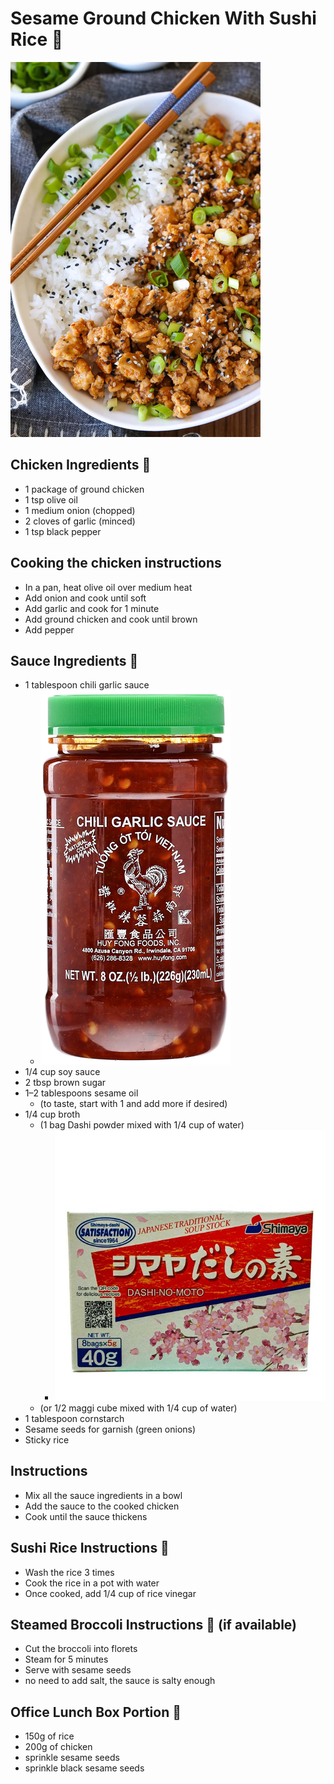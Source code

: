 # Sesame Ground Chicken With Sushi Rice 🍚

![img_47.png](img_47.png ':size=400')

## Chicken Ingredients 🍗

- 1 package of ground chicken
- 1 tsp olive oil
- 1 medium onion (chopped)
- 2 cloves of garlic (minced)
- 1 tsp black pepper

## Cooking the chicken instructions

- In a pan, heat olive oil over medium heat
- Add onion and cook until soft
- Add garlic and cook for 1 minute
- Add ground chicken and cook until brown
- Add pepper

## Sauce Ingredients 🍯

- 1 tablespoon chili garlic sauce
    - ![img_46.png](img_46.png ':size=100')
- 1/4 cup soy sauce
- 2 tbsp brown sugar
- 1–2 tablespoons sesame oil
    - (to taste, start with 1 and add more if desired)
- 1/4 cup broth
    - (1 bag Dashi powder mixed with 1/4 cup of water)
        - ![img_52.png](img_52.png ':size=100')
    - (or 1/2 maggi cube mixed with 1/4 cup of water)
- 1 tablespoon cornstarch
- Sesame seeds for garnish (green onions)
- Sticky rice

## Instructions

- Mix all the sauce ingredients in a bowl
- Add the sauce to the cooked chicken
- Cook until the sauce thickens

## Sushi Rice Instructions 🍚

- Wash the rice 3 times
- Cook the rice in a pot with water
- Once cooked, add 1/4 cup of rice vinegar

## Steamed Broccoli Instructions 🥦 (if available)

- Cut the broccoli into florets
- Steam for 5 minutes
- Serve with sesame seeds
- no need to add salt, the sauce is salty enough

## Office Lunch Box Portion 🍱

- 150g of rice
- 200g of chicken
- sprinkle sesame seeds
- sprinkle black sesame seeds